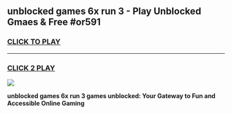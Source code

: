 
## unblocked games 6x run 3 - Play Unblocked Gmaes & Free #or591
<h3>
<a href="https://premium.freeplayer.one?title=unblocked_games_6x_run_3&ref=01M">CLICK TO PLAY</a></h3>
<hr>

<h3>
<a href="https://premium.freeplayer.one?title=unblocked_games_6x_run_3&ref=01M">CLICK 2 PLAY</a>
  
</h3>

<a href="https://premium.freeplayer.one?title=unblocked_games_6x_run_3&ref=01M"><img src="https://clearcache.store/games.png"></a>


**unblocked games 6x run 3 games unblocked: Your Gateway to Fun and Accessible Online Gaming**
